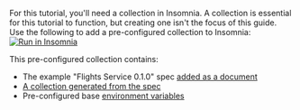 For this tutorial, you'll need a collection in Insomnia. A collection is essential for this tutorial to function, but creating one isn't the focus of this guide. Use the following to add a pre-configured collection to Insomnia: 
    <a href="https://insomnia.rest/run/?label=&uri=https%3A%2F%2Fgist.githubusercontent.com%2Fcloudjumpercat%2Fb21d0de7506801091d425e7a8d32ac5a%2Fraw%2Fe417bfda8a0c50b802e341b05e1a9126a5bdda05%2FFlights-Service-0.1.0.yaml" target="_blank"><img src="https://insomnia.rest/images/run.svg" alt="Run in Insomnia"></a>

This pre-configured collection contains:
* The example "Flights Service 0.1.0" spec [added as a document](/how-to/create-a-design-document/)
* [A collection generated from the spec](/how-to/generate-a-collection-from-a-design-document/)
* Pre-configured base [environment variables](/insomnia/environment-variables/)